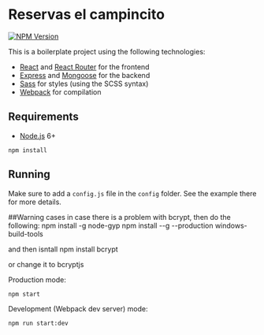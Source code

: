 # Reservas el campincito

[![NPM Version](https://img.shields.io/npm/v/reactstrap.svg?branch=master)](https://www.npmjs.com/package/reactstrap)

This is a boilerplate project using the following technologies:
- [React](https://facebook.github.io/react/) and [React Router](https://reacttraining.com/react-router/) for the frontend
- [Express](http://expressjs.com/) and [Mongoose](http://mongoosejs.com/) for the backend
- [Sass](http://sass-lang.com/) for styles (using the SCSS syntax)
- [Webpack](https://webpack.github.io/) for compilation


## Requirements

- [Node.js](https://nodejs.org/en/) 6+

```shell
npm install
```


## Running

Make sure to add a `config.js` file in the `config` folder. See the example there for more details.

##Warning cases
in case there is a problem with bcrypt, then do the following:
npm install -g node-gyp
npm install --g --production windows-build-tools

and then isntall
npm install bcrypt

or change it to bcryptjs

Production mode:

```shell
npm start
```

Development (Webpack dev server) mode:

```shell
npm run start:dev
```
